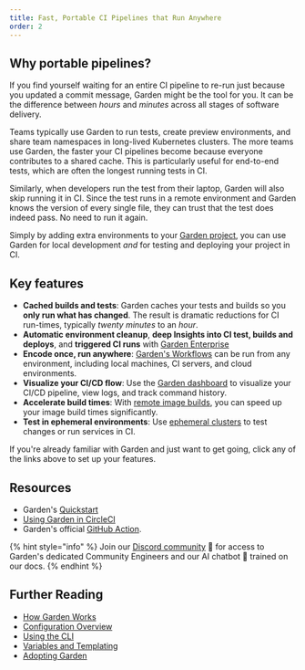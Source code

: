 ```yaml
---
title: Fast, Portable CI Pipelines that Run Anywhere
order: 2
---
```


## Why portable pipelines?

If you find yourself waiting for an entire CI pipeline to re-run just because you updated a commit message, Garden might be the tool for you. It can be the difference between _hours_ and _minutes_ across all stages of software delivery.

Teams typically use Garden to run tests, create preview environments, and share team namespaces in long-lived Kubernetes clusters. The more teams use Garden, the faster your CI pipelines become because everyone contributes to a shared cache. This is particularly useful for end-to-end tests, which are often the longest running tests in CI.

Similarly, when developers run the test from their laptop, Garden will also skip running it in CI. Since the test runs in a remote environment and Garden knows the version of every single file, they can trust that the test does indeed pass. No need to run it again.

Simply by adding extra environments to your [Garden project](../using-garden/projects.md), you can use Garden for local development _and_ for testing and deploying your project in CI.

## Key features

- **Cached builds and tests**: Garden caches your tests and builds so you **only run what has changed**. The result is dramatic reductions for CI run-times, typically *twenty minutes* to an *hour*.
- **Automatic environment cleanup**, **deep Insights into CI test, builds and deploys**, and **triggered CI runs** with [Garden Enterprise](https://garden.io/plans)
- **Encode once, run anywhere**: [Garden's Workflows](../using-garden/workflows.md) can be run from any environment, including local machines, CI servers, and cloud environments.
- **Visualize your CI/CD flow**: Use the [Garden dashboard](https://app.garden.io) to visualize your CI/CD pipeline, view logs, and track command history.
- **Accelerate build times**: With [remote image builds](../k8s-plugins/guides/in-cluster-building.md), you can speed up your image build times significantly.
- **Test in ephemeral environments**: Use [ephemeral clusters](../k8s-plugins/ephemeral-k8s/configure-provider.md) to test changes or run services in CI.

If you're already familiar with Garden and just want to get going, click any of the links above to set up your features.

## Resources

- Garden's [Quickstart](../getting-started/quickstart.md)
- [Using Garden in CircleCI](../guides/using-garden-in-circleci.md)
- Garden's official [GitHub Action](https://github.com/marketplace/actions/garden-action).

{% hint style="info" %}
Join our [Discord community](https://go.garden.io/discord) 🌸 for access to Garden's dedicated Community Engineers and our AI chatbot 🤖  trained on our docs.
{% endhint %}

## Further Reading

- [How Garden Works](../overview/how-garden-works.md)
- [Configuration Overview](../using-garden/configuration-overview.md)
- [Using the CLI](../using-garden/using-the-cli.md)
- [Variables and Templating](../using-garden/variables-and-templating.md)
- [Adopting Garden](../overview/adopting-garden.md)
